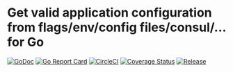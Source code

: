 # Get valid application configuration from flags/env/config files/consul/… for Go

[![GoDoc](https://godoc.org/github.com/powerman/appcfg?status.svg)](http://godoc.org/github.com/powerman/appcfg)
[![Go Report Card](https://goreportcard.com/badge/github.com/powerman/appcfg)](https://goreportcard.com/report/github.com/powerman/appcfg)
[![CircleCI](https://circleci.com/gh/powerman/appcfg.svg?style=svg)](https://circleci.com/gh/powerman/appcfg)
[![Coverage Status](https://coveralls.io/repos/github/powerman/appcfg/badge.svg?branch=master)](https://coveralls.io/github/powerman/appcfg?branch=master)
[![Release](https://img.shields.io/github/release/powerman/appcfg.svg?style=flat)](https://github.com/powerman/appcfg/releases/latest)
